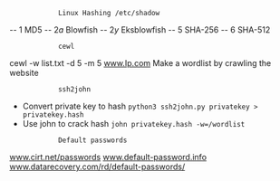				Linux Hashing /etc/shadow
-- $1$   MD5
-- $2a$ Blowfish
-- $2y$ Eksblowfish
-- $5$   SHA-256
-- $6$   SHA-512      

				cewl
cewl -w list.txt -d 5 -m 5 www.Ip.com 			Make a wordlist by crawling the website

				ssh2john
- Convert private key to hash
`python3 ssh2john.py privatekey > privatekey.hash`
- Use john to crack hash
`john privatekey.hash -w=/wordlist`

<!-- -->

				Default passwords
www.cirt.net/passwords
www.default-password.info
www.datarecovery.com/rd/default-passwords/